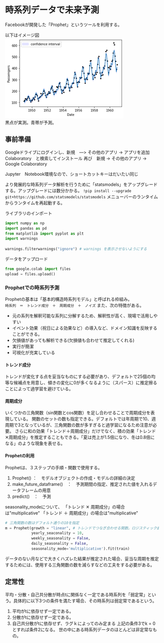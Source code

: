 # 時系列データで未来予測


Facebookが開発した「Prophet」というツールを利用する。

以下はイメージ図
![Prophet](../DocImage/prediction_and_actual.png)  
黒点が実測。青帯が予測。


## 事前準備

Googleドライブにログインし、新規　―> その他のアプリ -> アプリを追加
Colaboratory　と検索してインストール
再び　新規 -> その他のアプリ ->　Google Colaboratory

Jupyter　Notebook環境なので、ショートカットキーはだいたい同じ

より発展的な時系列データ解析を行うために「statsmodels」をアップグレードする。アップグレードには数分かかる。
`!pip install --upgrade git+https://github.com/statsmodels/statsmodels`
メニューバーのランタイムからランタイムを再起動する。


ライブラリのインポート
```python
import numpy as np
import pandas as pd
from matplotlib import pyplot as plt
import warnings

warnings.filterwarnings("ignore") # warnings を表示させないようにする
```
データをアップロード
```python
from google.colab import files
upload = files.upload()
```

### Prophetでの時系列予測
Prophetの基本は「基本的構造時系列モデル」と呼ばれる枠組み。  
`時系列　＝　トレンド成分　＋　周期成分　＋　ノイズ`
また、次の特徴がある。
- 元の系列を解釈可能な系列に分解するため、解釈性が高く、現場で活用しやすい
- イベント効果（祝日による効果など）の導入など、ドメイン知識を反映することができる。
- 欠損値があっても解析できる(欠損値も合わせて推定してくれる)
- 実行が簡潔
- 可視化が充実している

#### トレンド成分
トレンドが変化する点を妥当なものにする必要があり、デフォルトで25個の均等な候補点を用意し、傾きの変化に0が多くなるように（スパース）に推定擦ることによって過学習を避けている。

#### 周期成分 
いくつかの三角関数（sin関数とcos関数）を足し合わせることで周期成分を表現している。
関数のセットの数も指定できる。デフォルトでは年周期で10、週周期で3となっているが、三角関数の数が多すぎると過学習になるため注意が必要。
さらに和の効果「トレンド＋周期成分」だけでなく、積の効果「トレンド✕周期成分」を推定することもできる。「夏は売上が1.5倍になり、冬は0.8倍になる」のような現象を表せる。


#### Prophetの利用
Prophetは、３ステップの手順・関数で使用する。
1. Prophet() ：　モデルオブジェクトの作成・モデルの詳細の決定
2. make_future_dataframe()　：　予測期間の指定、推定された値を入れるデータフレームの用意
3. predict()　：　予測

seasonality_modeについて、
「トレンド ✕ 周期成分」の場合は"multiplicative"
「トレンド ＋ 周期成分」の場合は"multiplicative"

```python
# 三角関数の数はデフォルト通りの10を指定
m = Prophet(growth = "linear", # トレンドでつなぎ合わせる関数。ロジスティック曲線にする場合は"logistic"に変更する
            yearly_seaconality = 10,
            weekly_seasonality = False,
            daily_seasonality = False, 
            seasonality_mode='multiplicative').fit(train)
```

データのない月などで大きくハズレた結果が推定された場合、妥当な周期を推定するためには、使用する三角関数の数を減らすなどの工夫をする必要がある。


## 定常性
平均・分散・自己共分散が時点tに関係なく一定である時系列を「弱定常」という。具体的に以下3つの条件を満たす場合、その時系列は弱定常であるという。
1. 平均がtに依存せず一定である。
2. 分散がtに依存せず一定である。
3. 自己共分散がtに依存せず、ラグｋによってのみ定まる
上記の条件3でk = 0とすれば条件2になる。
世の中にある時系列データのほとんどは非定常なもの。
